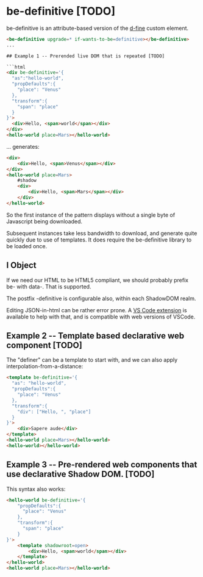 # be-definitive [TODO]

be-definitive is an attribute-based version of the [d-fine](https://github.com/bahrus/d-fine) custom element.

```html
<be-definitive upgrade=* if-wants-to-be=definitive></be-definitive>
...

## Example 1 -- Prerended live DOM that is repeated [TODO]

```html
<div be-definitive='{
  "as":"hello-world",
  "propDefaults":{
    "place": "Venus"
  },
  "transform":{
    "span": "place"
  }
}'>
  <div>Hello, <span>world</span></div>
</div>
<hello-world place=Mars></hello-world>
```

... generates:

```html
<div>
    <div>Hello, <span>Venus</span></div>
</div>
<hello-world place=Mars>
    #shadow
    <div>
        <div>Hello, <span>Mars</span></div>
    </div>
</hello-world>
```

So the first instance of the pattern displays without a single byte of Javascript being downloaded.  

Subsequent instances take less bandwidth to download, and generate quite quickly due to use of templates.  It does require the be-definitive library to be loaded once.

## I Object

If we need our HTML to be HTML5 compliant, we should probably prefix be- with data-.  That is supported.

The postfix -definitive is configurable also, within each ShadowDOM realm.

Editing JSON-in-html can be rather error prone.  A [VS Code extension](https://marketplace.visualstudio.com/items?itemName=andersonbruceb.json-in-html) is available to help with that, and is compatible with web versions of VSCode.

## Example 2 -- Template based declarative web component [TODO]

The "definer" can be a template to start with, and we can also apply interpolation-from-a-distance:

```html
<template be-definitive='{
  "as": "hello-world",
  "propDefaults":{
    "place": "Venus"
  },
  "transform":{
    "div": ["Hello, ", "place"]
  }
}'>
    <div>Sapere aude</div>
</template>
<hello-world place=Mars></hello-world>
<hello-world></hello-world>
```

## Example 3 -- Pre-rendered web components that use declarative Shadow DOM. [TODO]

This syntax also works:

```html
<hello-world be-definitive='{
    "propDefaults":{
      "place": "Venus"
    },
    "transform":{
      "span": "place"
    }
}'>
    <template shadowroot=open>
        <div>Hello, <span>world</span></div>
    </template>
</hello-world>
<hello-world place=Mars></hello-world>
```

